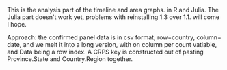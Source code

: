 This is the analysis part of the timeline and area graphs. in R and Julia. The Julia part doesn't work yet, problems with reinstalling 1.3 over 1.1. will come I hope. 

Approach: 
the confirmed panel data is in csv format, row=country, column= date,
and we melt it into a long version, with on column per count vatiable, and Data being a row index. 
A CRPS key is constructed out of pasting Province.State and Country.Region together. 